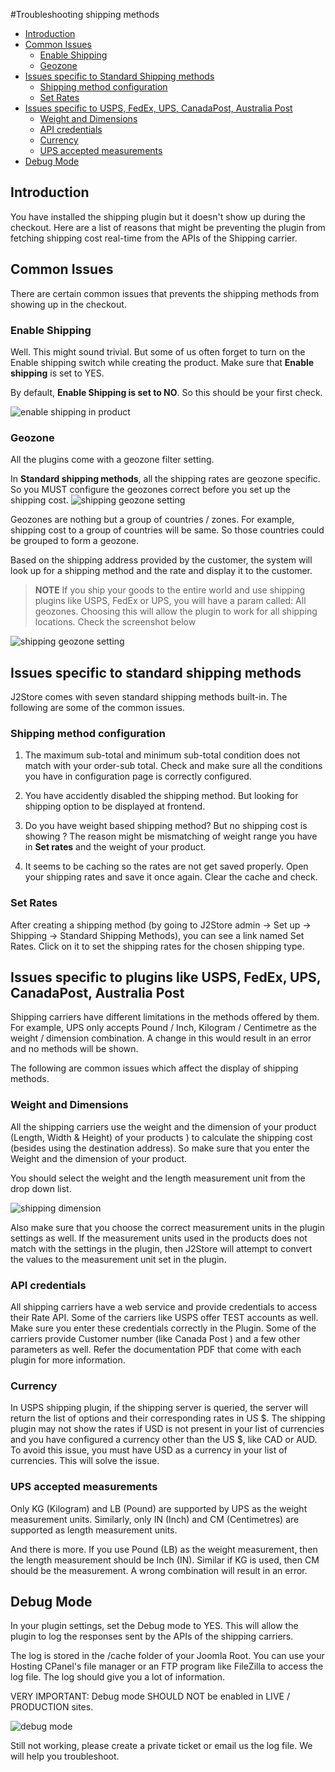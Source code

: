 #Troubleshooting shipping methods

* [Introduction](#introduction)
* [Common Issues](#common_issues)
	* [Enable Shipping](#enable_shipping)
	* [Geozone](#geozone)
* [Issues specific to Standard Shipping methods](#issues-standard-shipping)
	* [Shipping method configuration](standard-shipping-configuration)
	* [Set Rates](#set_rates)
* [Issues specific to USPS, FedEx, UPS, CanadaPost, Australia Post](#specific-plugins)
	* [Weight and Dimensions](#weight_dimension)
	* [API credentials](#api_credentials)
	* [Currency](#currency)
	* [UPS accepted measurements](#ups_measurements)
* [Debug Mode](#debug_mode)

<a name="introduction"></a>
## Introduction
You have installed the shipping plugin but it doesn't show up during the checkout. Here are a list of reasons that might be preventing the plugin from fetching shipping cost real-time from the APIs of the Shipping carrier.

<a name="common_issues"></a>
## Common Issues

There are certain common issues that prevents the shipping methods from showing up in the checkout.

<a name="enable_shipping"></a>
### Enable Shipping

Well. This might sound trivial. But some of us often forget to turn on the Enable shipping switch while creating the product. Make sure that **Enable shipping** is set to YES.

By default, **Enable Shipping is set to NO**. So this should be your first check.

![enable shipping in product](./assets/images/shipping_enable_item.png)

<a name="geozone"></a>
### Geozone

All the plugins come with a geozone filter setting.

In **Standard shipping methods**, all the shipping rates are geozone specific. So you MUST configure the geozones correct before you set up the shipping cost.
![shipping geozone setting](./assets/images/shipping_geozone.jpg)

Geozones are nothing but a group of countries / zones.
For example, shipping cost to a group of countries will be same. So those countries could be grouped to form a geozone.

Based on the shipping address provided by the customer, the system will look up for a shipping method and the rate and display it to the customer.

> **NOTE**
> If you ship your goods to the entire world and use shipping plugins like USPS, FedEx or UPS, you will have a param called: All geozones. Choosing this will allow the plugin to work for all shipping locations. Check the screenshot below

![shipping geozone setting](./assets/images/shipping_geozone_setting.png)

<a name="issues-standard-shipping"></a>
## Issues specific to standard shipping methods

J2Store comes with seven standard shipping methods built-in. The following are some of the common issues.

<a name="standard-shipping-configuration"></a>
### Shipping method configuration

1. The maximum sub-total and minimum sub-total condition does not match with your order-sub total. Check and make sure all the conditions you have in configuration page is correctly configured.

2. You have accidently disabled the shipping method. But looking for shipping option to be displayed at frontend.

3. Do you have weight based shipping method? But no shipping cost is showing ? The reason might be mismatching of weight range you have in **Set rates** and the weight of your product.

4. It seems to be caching so the rates are not get saved properly. Open your shipping rates and save it once again. Clear the cache and check.

<a name="set_rates"></a>
### Set Rates
After creating a shipping method (by going to J2Store admin -> Set up -> Shipping -> Standard Shipping Methods), you can see a link named Set Rates. Click on it to set the shipping rates for the chosen shipping type.

<a name="specific-plugins"></a>
## Issues specific to plugins like USPS, FedEx, UPS, CanadaPost, Australia Post

Shipping carriers have different limitations in the methods offered by them. For example, UPS only accepts Pound / Inch, Kilogram / Centimetre as the weight / dimension combination. A change in this would result in an error and no methods will be shown. 

The following are common issues which affect the display of shipping methods.

<a name="weight_dimension"></a>
### Weight and Dimensions

All the shipping carriers use the weight and the dimension of your product (Length, Width & Height) of your products ) to calculate the shipping cost (besides using the destination address). So make sure that you enter the Weight and the dimension of your product.

You should select the weight and the length measurement unit from the drop down list.

![shipping dimension](./assets/images/weight_and_dimensions.png)

Also make sure that you choose the correct measurement units in the plugin settings as well. If the measurement units used in the products does not match with the settings in the plugin, then J2Store will attempt to convert the values to the measurement unit set in the plugin.

<a name="api_credentials"></a>
### API credentials

All shipping carriers have a web service and provide credentials to access their Rate API. Some of the carriers like USPS offer TEST accounts as well.  Make sure you enter these credentials correctly in the Plugin. Some of the carriers provide Customer number (like Canada Post ) and a few other parameters as well. Refer the documentation PDF that come with each plugin for more information.

<a name="currency"></a>
### Currency
In USPS shipping plugin, if the shipping server is queried, the server will return the list of options and their corresponding rates in US $. The shipping plugin may not show the rates if USD is not present in your list of currencies and you have configured a currency other than the US $, like CAD or AUD. To avoid this issue, you must have USD as a currency  in your list of currencies. This will solve the issue.

<a name="ups_measurements"></a>
### UPS accepted measurements
Only KG (Kilogram) and LB (Pound) are supported by UPS as the weight measurement units.  Similarly, only IN (Inch) and CM (Centimetres) are supported as length measurement units.

And there is more.  If you use Pound (LB) as the weight measurement, then the length measurement should be Inch (IN). Similar if KG is used, then CM should be the measurement. A wrong combination will result in an error.

<a name="debug_mode"></a>
## Debug Mode

In your plugin settings, set the Debug mode to YES. This will allow the plugin to log the responses sent by the APIs of the shipping carriers.

The log is stored in the /cache folder of your Joomla Root. You can use your Hosting CPanel's file manager or an FTP program like FileZilla to access the log file. The log should give you a lot of information.

VERY IMPORTANT: Debug mode SHOULD NOT be enabled in LIVE / PRODUCTION sites.

![debug mode](./assets/images/debug_mode.png)

Still not working, please create a private ticket or email us the log file. We will help you troubleshoot.